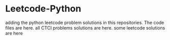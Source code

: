 # Leetcode-Python
adding the python leetcode problem solutions in this repositories. 
The code files are here.
all CTCI problems solutions are here.
some leetcode solutions are here



















































































































































































































































































































































































































































































































